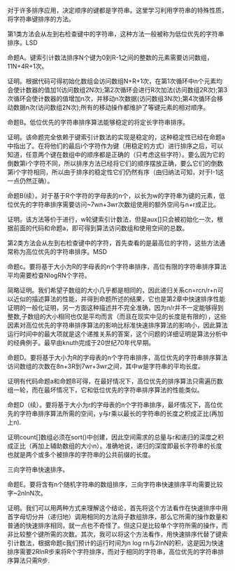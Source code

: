 对于许多排序应用，决定顺序的键都是字符串。这里学习利用字符串的特殊性质，将字符串键排序的方法。

第1类方法会从左到右检查键中的字符串，这种方法一般被称为低位优先的字符串排序。LSD

命题A。键索引计数法排序N个键为0到R-1之间的整数的元素需要访问数组，11N+4R+1次。

证明。根据代码可得初始化数组会访问数组N+R+1次，在第1次循环中n个元素均会使计数器的值加1(访问数组2N次);第2次循环会进行R次加法(访问数组2R次);第3次循环会使计数器的值增加n次，并移动n次数据(访问数组3N次);第4次循环会移动数据n次(访问数组2N次);所有的移动操作都维护了等键元素的相对顺序。

命题B。低位优先的字符串排序算法能够稳定的将定长字符串排序。

证明。该命题完全依赖于键索引计数法的实现是稳定的，这种稳定性已经在命题a中指出了。在将他们的最后i个字符作为键（用稳定的方式）进行排序之后，可以知道，任意两个键在数组中的顺序都是正确的（只考虑这些字符）。要么因为它的倒数第i个字符不同，所以排序方法已经将它们的顺序摆放正确，要么它们的倒数第i个字符相同，所以由于排序的稳定性它们仍然有序（由归纳法可知，对于I-1这一点仍然正确）。

命题B(续）。对于基于R个字符的字母表的n个，以长为w的字符串为键的元素，低位优先的字符串排序需要访问~7wn+3wr次数组使用的额外空间与n+r成正比。

证明。该方法等价于进行，w轮键索引计数法，但是aux[]只会被初始化一次，根据前面的代码和命题a，即可得到算法访问数组和使用空间的总数。


第2类方法会从左到右检查键中的字符，首先查看的是最高位的字符，这些方法通常称为高位优先的字符串排序。MSD

命题c。要将基于大小为R的字母表的n个字符串排序，高位有限的字符串排序算法平均需要检查NlogRN个字符。

简略证明。我们希望子数组的大小几乎都是相同的，因此递归关系cn=rcn/r+n可以近似的描述算法的性能，并得到命题所述的结果，它也是第2章中快速排序性能证明的一般化证明，另一方面这种描述并不完全准确，因为n/r并不一定能够得到整数,子数组的大小相同也仅是平均而言（而且在现实中见的长度是有限的），这些因素对高位优先的字符串排序算法的影响比标准快速排序算法的影响小，因此算法运行时间中的最大项就是这个递推关系的答案，这个问题的详细证明是算法分析中的经典例子。最早由knuth完成于20世纪70年代早期。

命题D。要将基于大小为R的字母表的n个字符串排序，高位优先的字符串排序算法访问数组的次数在8n+3R到7wr+3wr之间，其中w是字符串的平均长度。

证明有代码命题a和命题B可得，在最好情况下，高位优先的排序算法只需遍历数组一轮，而在最坏情况下，它和低位优先的字符串排序算法的性能类似。

命题D（续）。要将基于大小为r的字母表的n个字符串排序，最坏情况下，高位优先的字符串排序算法所需的空间，y与r乘以最长的字符串的长度之积成正比(再加上n).

证明count[]数组必须在sort()中创建，因此空间需求的总量与r和递归的深度之积成正比（再加上辅助数组的大小n）。准确地说，递归的深度即最长字符串的长度也就是两个或多个被排序的字符串的公共前缀的长度。

三向字符串快速排序。

命题E。要将含有n个随机字符串的数组排序，三向字符串快速排序平均需要比较字~2nlnN次。

证明。我们可以用两种方式来理解这个结论，首先将这个方法看作在快速排序中用首字母切分并（递归地）调用相同的方法将子数组排序，那么它所需的操作数量和普通的快速排序相同，就一点也不奇怪了。但这只是比较单个字符所需的操作，而非比较整个键所需的次数。其次，我可以将这个方法看作，用快速排序代替了键索引计数法，根据命题c我们预计的运行时间为n log rn与2lnN的积，这是因为快速排序需要2RlnR步来将R个字符排序，而对于相同的字符串，高位优先的字符串排序算法只需R步.